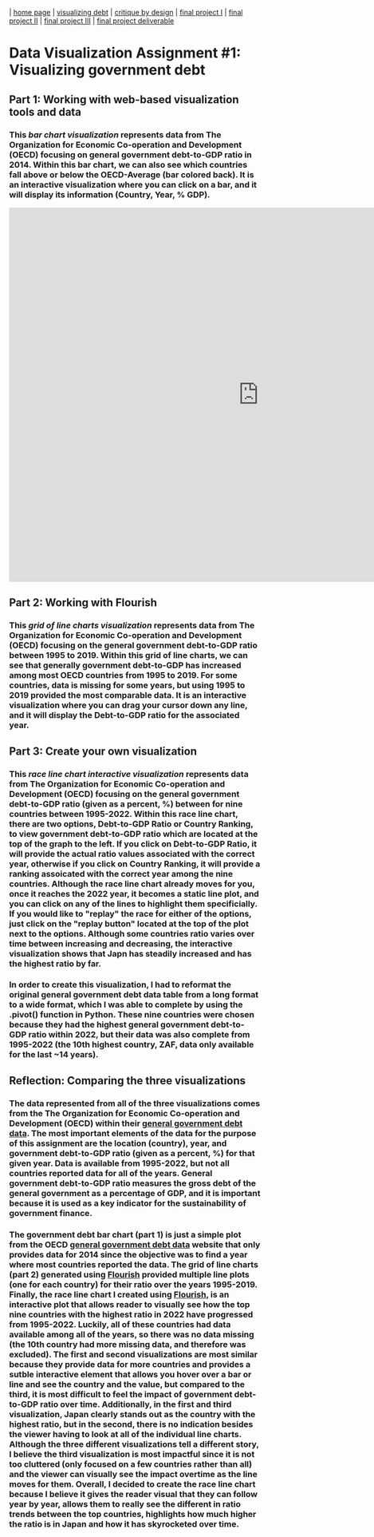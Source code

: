 | [home page](https://kavenir.github.io/kavenir-tswd-portfolio/) | [visualizing debt](https://kavenir.github.io/kavenir-tswd-portfolio/visualizing-government-debt.html) | [critique by design](https://kavenir.github.io/kavenir-tswd-portfolio/critique-by-design.html) | [final project I](https://kavenir.github.io/kavenir-tswd-portfolio/final-project-part-one.html) | [final project II](https://kavenir.github.io/kavenir-tswd-portfolio/final-project-part-two.html) | [final project III](https://kavenir.github.io/kavenir-tswd-portfolio/final-project-part-three.html) | [final project deliverable](https://carnegiemellon.shorthandstories.com/promoting-tree-canopy-and-tree-equity-in-chicago/index.html)


# Data Visualization Assignment #1: Visualizing government debt
## Part 1: Working with web-based visualization tools and data
### This *bar chart visualization* represents data from The Organization for Economic Co-operation and Development (OECD) focusing on general government debt-to-GDP ratio in 2014. Within this bar chart, we can also see which countries fall above or below the OECD-Average (bar colored back). It is an interactive visualization where you can click on a bar, and it will display its information (Country, Year, % GDP). 

<iframe src="https://data.oecd.org/chart/7baV" width="1000" height="750" style="border: 0" mozallowfullscreen="true" webkitallowfullscreen="true" allowfullscreen="true"><a href="https://data.oecd.org/chart/7baV" target="_blank">OECD Chart: General government debt, Total, % of GDP, Annual, 2014</a></iframe>

## Part 2: Working with Flourish
### This *grid of line charts visualization* represents data from The Organization for Economic Co-operation and Development (OECD) focusing on the general government debt-to-GDP ratio between 1995 to 2019. Within this grid of line charts, we can see that generally government debt-to-GDP has increased among most OECD countries from 1995 to 2019. For some countries, data is missing for some years, but using 1995 to 2019 provided the most comparable data. It is an interactive visualization where you can drag your cursor down any line, and it will display the Debt-to-GDP ratio for the associated year. 

<div class="flourish-embed flourish-chart" data-src="visualisation/14973790"><script src="https://public.flourish.studio/resources/embed.js"></script></div>

## Part 3: Create your own visualization
### This *race line chart interactive visualization* represents data from The Organization for Economic Co-operation and Development (OECD) focusing on the general government debt-to-GDP ratio (given as a percent, %) between for nine countries between 1995-2022. Within this race line chart, there are two options, Debt-to-GDP Ratio or Country Ranking, to view government debt-to-GDP ratio which are located at the top of the graph to the left. If you click on Debt-to-GDP Ratio, it will provide the actual ratio values associated with the correct year, otherwise if you click on Country Ranking, it will provide a ranking assoicated with the correct year among the nine countries. Although the race line chart already moves for you, once it reaches the 2022 year, it becomes a static line plot, and you can click on any of the lines to highlight them specificially. If you would like to "replay" the race for either of the options, just click on the "replay button" located at the top of the plot next to the options. Although some countries ratio varies over time between increasing and decreasing, the interactive visualization shows that Japn has steadily increased and has the highest ratio by far. 
### In order to create this visualization, I had to reformat the original general government debt data table from a long format to a wide format, which I was able to complete by using the .pivot() function in Python. These nine countries were chosen because they had the highest general government debt-to-GDP ratio within 2022, but their data was also complete from 1995-2022 (the 10th highest country, ZAF, data only available for the last ~14 years).

<div class="flourish-embed flourish-chart" data-src="visualisation/14976058"><script src="https://public.flourish.studio/resources/embed.js"></script></div>

## Reflection: Comparing the three visualizations
### The data represented from all of the three visualizations comes from the The Organization for Economic Co-operation and Development (OECD) within their [general government debt data](https://data.oecd.org/gga/general-government-debt.htm). The most important elements of the data for the purpose of this assignment are the location (country), year, and government debt-to-GDP ratio (given as a percent, %) for that given year. Data is available from 1995-2022, but not all countries reported data for all of the years. General government debt-to-GDP ratio measures the gross debt of the general government as a percentage of GDP, and it is important because it is used as a key indicator for the sustainability of government finance.
### The government debt bar chart (part 1) is just a simple plot from the OECD [general government debt data](https://data.oecd.org/gga/general-government-debt.htm) website that only provides data for 2014 since the objective was to find a year where most countries reported the data. The grid of line charts (part 2) generated using [Flourish](https://flourish.studio/) provided multiple line plots (one for each country) for their ratio over the years 1995-2019. Finally, the race line chart I created using [Flourish](https://flourish.studio/), is an interactive plot that allows reader to visually see how the top nine countries with the highest ratio in 2022 have progressed from 1995-2022. Luckily, all of these countries had data available among all of the years, so there was no data missing (the 10th country had more missing data, and therefore was excluded). The first and second visualizations are most similar because they provide data for more countries and provides a sutble interactive element that allows you hover over a bar or line and see the country and the value, but compared to the third, it is most difficult to feel the impact of government debt-to-GDP ratio over time. Additionally, in the first and third visualization, Japan clearly stands out as the country with the highest ratio, but in the second, there is no indication besides the viewer having to look at all of the individual line charts. Although the three different visualizations tell a different story, I believe the third visualization is most impactful since it is not too cluttered (only focused on a few countries rather than all) and the viewer can visually see the impact overtime as the line moves for them. Overall, I decided to create the race line chart because I believe it gives the reader visual that they can follow year by year, allows them to really see the different in ratio trends between the top countries, highlights how much higher the ratio is in Japan and how it has skyrocketed over time.  
